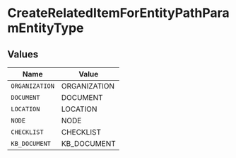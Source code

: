 # CreateRelatedItemForEntityPathParamEntityType


## Values

| Name           | Value          |
| -------------- | -------------- |
| `ORGANIZATION` | ORGANIZATION   |
| `DOCUMENT`     | DOCUMENT       |
| `LOCATION`     | LOCATION       |
| `NODE`         | NODE           |
| `CHECKLIST`    | CHECKLIST      |
| `KB_DOCUMENT`  | KB_DOCUMENT    |